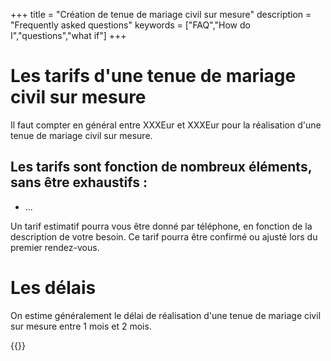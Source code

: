 +++
title = "Création de tenue de mariage civil sur mesure"
description = "Frequently asked questions"
keywords = ["FAQ","How do I","questions","what if"]
+++

Les tarifs d'une tenue de mariage civil sur mesure
===
Il faut compter en général entre XXXEur et XXXEur pour la réalisation d'une tenue de mariage civil sur mesure.

Les tarifs sont fonction de nombreux éléments, sans être exhaustifs :
- 
- ...

Un tarif estimatif pourra vous être donné par téléphone, en fonction de la description de votre besoin. Ce tarif pourra être confirmé ou ajusté lors du premier rendez-vous.

Les délais
===
On estime généralement le délai de réalisation d'une tenue de mariage civil sur mesure entre 1 mois et 2 mois.


{{<contact>}}
